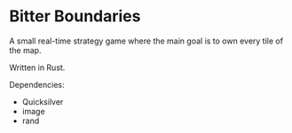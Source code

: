 # Bitter Boundaries

A small real-time strategy game where the main goal is to own every tile of the map.

Written in Rust.

Dependencies:
- Quicksilver
- image
- rand